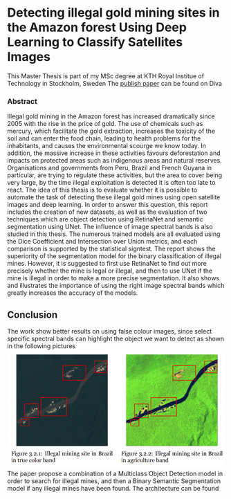 # Detecting illegal gold mining sites in the Amazon forest Using Deep Learning to Classify Satellites Images
This Master Thesis is part of my MSc degree at KTH Royal Institue of Technology in Stockholm, Sweden
The [publish paper](https://www.diva-portal.org/smash/record.jsf?pid=diva2%3A1633659&dswid=-1136) can be found on Diva

### Abstract
Illegal gold mining in the Amazon forest has increased dramatically since 2005 
with the rise in the price of gold. The use of chemicals such as mercury, which 
facilitate the gold extraction, increases the toxicity of the soil and can enter the food
chain, leading to health problems for the inhabitants, and causes the environmental
scourge we know today. In addition, the massive increase in these activities favours
deforestation and impacts on protected areas such as indigenous areas and natural
reserves. Organisations and governments from Peru, Brazil and French Guyana in
particular, are trying to regulate these activities, but the area to cover being very large,
by the time illegal exploitation is detected it is often too late to react.
The idea of this thesis is to evaluate whether it is possible to automate the task of
detecting these illegal gold mines using open satellite images and deep learning. In
order to answer this question, this report includes the creation of new datasets, as
well as the evaluation of two techniques which are object detection using RetinaNet
and semantic segmentation using U­Net. The influence of image spectral bands is also
studied in this thesis. The numerous trained models are all evaluated using the Dice
Coefficient and Intersection over Union metrics, and each comparison is supported by
the statistical sign­test.
The report shows the superiority of the segmentation model for the binary
classification of illegal mines. However, it is suggested to first use RetinaNet to find out
more precisely whether the mine is legal or illegal, and then to use U­Net if the mine is
illegal in order to make a more precise segmentation. It also shows and illustrates
the importance of using the right image spectral bands which greatly increases the
accuracy of the models.

## Conclusion 
The work show better results on using false colour images, since select specific spectral bands can highlight the object we want to detect as shown in the following pictures
![True vs False](https://github.com/NathanLabbe/Thesis/blob/main/False%20Colour%20vs%20True%20Colour.png?raw=true)
The paper propose a combination of a Multiclass Object Detection model in order to search for illegal mines, and then a Binary Semantic Segmentation model if any illegal mines have been found. The architecture can be found 

